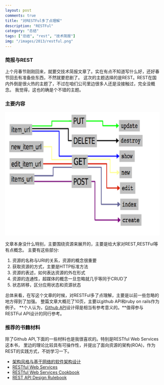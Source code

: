 ```yaml
---
layout: post
comments: true
title: "对RESTFul多了点理解"
description: "RESTFul"
category: "总结"
tags: ["总结", "rest", "技术简报"]
img: "/images/2013/restful.png"
---
```


### 简报与REST

上个月春节刚刚回来，就要交技术简报文章了。实在有点不知道写什么好，还好春节回去有准备些东西，不然就要悲剧了。
这次的主题选择的是REST。REST在国内外倒是很火热的主题了，不过在咱们公司里边很多人还是没接触过，完全没概念。
我觉得，这也的确是个不错的主题。

### 主要内容

![RESTFul vs CURD][0]

文章本身没什么特别，主要围绕资源来展开的，主要是给大家对REST,RESTFul等有点概念。
主要有这些部分:

1. 资源的名称与URI的关系，资源的概念很重要
2. 获取资源的方式，主要是HTTP标准方法
3. 资源的表述，如何表达资源的外在形式
4. 资源的连通性，超媒体的概念一旦忽略就几乎等同于CRUD了
5. 状态转移，区分应用状态和资源状态

总体来看，在写这个文章的时候，对RESTFul多了点理解，主要是以前一些忽略的地方得到了加强。
整篇文章大概花了10页，主要以github API和ruby on rails作为例子。
**个人认为，[Github API][5]设计得是相当有参考意义的。**值得参与RESTFul API设计的同行参考。

### 推荐的书籍材料

除了Github API,下面的一些材料也是我很喜欢的。特别是RESTful Web Services这本书，
里边的理论比较具有可操作性，并提出了面向资源的架构(ROA)，作为REST的实践方式，不妨学习一下。

* [架构风格与基于网络的软件架构设计][1]
* [RESTful Web Services][2]
* [RESTful Web Services Cookbook][3]
* [REST API Design Rulebook][4]

 [0]: /assets/images/2013/restful.png
 [1]: http://www.redsaga.com/opendoc/REST_cn.pdf
 [2]: http://book.douban.com/subject/3094230/
 [3]: http://book.douban.com/subject/6837645/
 [4]: http://book.douban.com/subject/6937982/
 [5]: http://developer.github.com/